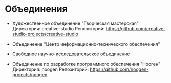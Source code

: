 
Объединения
===========

- Художественное объединение "Творческая мастерская"
  Директория: creative-studio
  Репозиторий: https://github.com/creative-studio-projects/creative-studio

- Объединение "Центр информационно-технического обеспечения"

- Свободное научно-исследовательское объединение

- Объединение по разработке программного обеспечения "Нооген"
  Директория: noogen
  Репозиторий: https://github.com/noogen-projects/noogen
